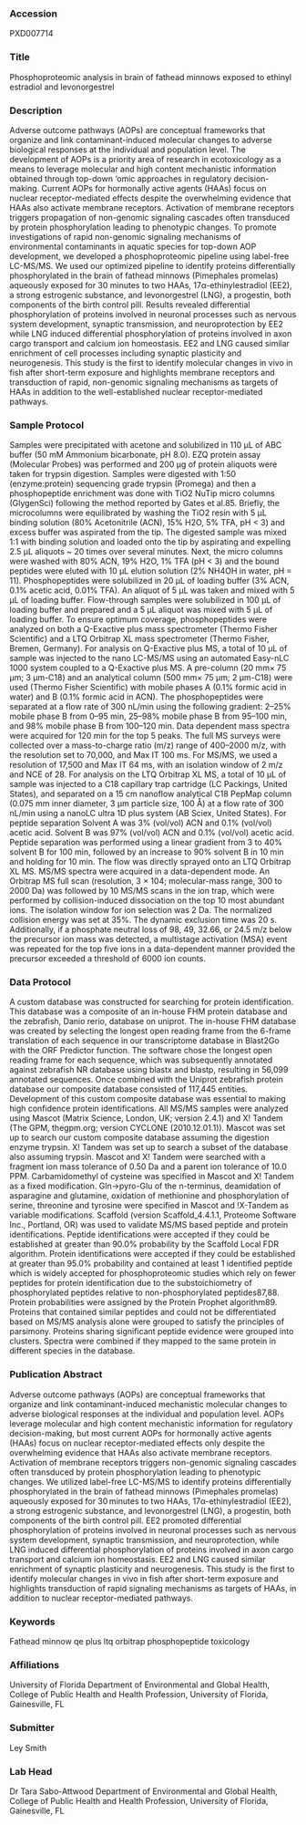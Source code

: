 ### Accession
PXD007714

### Title
Phosphoproteomic analysis in brain of fathead minnows exposed to ethinyl estradiol and levonorgestrel

### Description
Adverse outcome pathways (AOPs) are conceptual frameworks that organize and link contaminant-induced molecular changes to adverse biological responses at the individual and population level. The development of AOPs is a priority area of research in ecotoxicology as a means to leverage molecular and high content mechanistic information obtained through top-down ‘omic approaches in regulatory decision-making. Current AOPs for hormonally active agents (HAAs) focus on nuclear receptor-mediated effects despite the overwhelming evidence that HAAs also activate membrane receptors. Activation of membrane receptors triggers propagation of non-genomic signaling cascades often transduced by protein phosphorylation leading to phenotypic changes. To promote investigations of rapid non-genomic signaling mechanisms of environmental contaminants in aquatic species for top-down AOP development, we developed a phosphoproteomic pipeline using label-free LC-MS/MS. We used our optimized pipeline to identify proteins differentially phosphorylated in the brain of fathead minnows (Pimephales promelas) aqueously exposed for 30 minutes to two HAAs, 17α-ethinylestradiol (EE2), a strong estrogenic substance, and levonorgestrel (LNG), a progestin, both components of the birth control pill. Results revealed differential phosphorylation of proteins involved in neuronal processes such as nervous system development, synaptic transmission, and neuroprotection by EE2 while LNG induced differential phosphorylation of proteins involved in axon cargo transport and calcium ion homeostasis. EE2 and LNG caused similar enrichment of cell processes including synaptic plasticity and neurogenesis. This study is the first to identify molecular changes in vivo in fish after short-term exposure and highlights membrane receptors and transduction of rapid, non-genomic signaling mechanisms as targets of HAAs in addition to the well-established nuclear receptor-mediated pathways.

### Sample Protocol
Samples were precipitated with acetone and solubilized in 110 μL of ABC buffer (50 mM Ammonium bicarbonate, pH 8.0). EZQ protein assay (Molecular Probes) was performed and 200 μg of protein aliquots were taken for trypsin digestion. Samples were digested with 1:50 (enzyme:protein) sequencing grade trypsin (Promega) and then a phosphopeptide enrichment was done with TiO2 NuTip micro columns (GlygenSci) following the method reported by Gates et al.85. Briefly, the microcolumns were equilibrated by washing the TiO2 resin with 5 μL binding solution (80% Acetonitrile (ACN), 15% H2O, 5% TFA, pH < 3) and excess buffer was aspirated from the tip. The digested sample was mixed 1:1 with binding solution and loaded onto the tip by aspirating and expelling 2.5 μL aliquots ~ 20 times over several minutes. Next, the micro columns were washed with 80% ACN, 19% H2O, 1% TFA (pH < 3) and the bound peptides were eluted with 10 μL elution solution (2% NH4OH in water, pH = 11). Phosphopeptides were solubilized in 20 μL of loading buffer (3% ACN, 0.1% acetic acid, 0.01% TFA). An aliquot of 5 μL was taken and mixed with 5 μL of loading buffer. Flow-through samples were solubilized in 100 μL of loading buffer and prepared and a 5 μL aliquot was mixed with 5 μL of loading buffer.  To ensure optimum coverage, phosphopeptides were analyzed on both a Q-Exactive plus mass spectrometer (Thermo Fisher Scientific) and a LTQ Orbitrap XL mass spectrometer (Thermo Fisher, Bremen, Germany). For analysis on Q-Exactive plus MS, a total of 10 μL of sample was injected to the nano LC-MS/MS using an automated Easy-nLC 1000 system coupled to a Q-Exactive plus MS. A pre-column (20 mm× 75 μm; 3 μm-C18) and an analytical column (500 mm× 75 μm; 2 μm-C18) were used (Thermo Fisher Scientific) with mobile phases A (0.1% formic acid in water) and B (0.1% formic acid in ACN). The phosphopeptides were separated at a flow rate of 300 nL/min using the following gradient: 2–25% mobile phase B from 0–95 min, 25–98% mobile phase B from 95–100 min, and 98% mobile phase B from 100–120 min. Data dependent mass spectra were acquired for 120 min for the top 5 peaks. The full MS surveys were collected over a mass-to-charge ratio (m/z) range of 400–2000 m/z, with the resolution set to 70,000, and Max IT 100 ms. For MS/MS, we used a resolution of 17,500 and Max IT 64 ms, with an isolation window of 2 m/z and NCE of 28.  For analysis on the LTQ Orbitrap XL MS, a total of 10 μL of sample was injected to a C18 capillary trap cartridge (LC Packings, United States), and separated on a 15 cm nanoflow analytical C18 PepMap column (0.075 mm inner diameter, 3 μm particle size, 100 Å) at a flow rate of 300 nL/min using a nanoLC ultra 1D plus system (AB Sciex, United States). For peptide separation Solvent A was 3% (vol/vol) ACN and 0.1% (vol/vol) acetic acid. Solvent B was 97% (vol/vol) ACN and 0.1% (vol/vol) acetic acid. Peptide separation was performed using a linear gradient from 3 to 40% solvent B for 100 min, followed by an increase to 90% solvent B in 10 min and holding for 10 min. The flow was directly sprayed onto an LTQ Orbitrap XL MS. MS/MS spectra were acquired in a data-dependent mode. An Orbitrap MS full scan (resolution, 3 × 104; molecular-mass range, 300 to 2000 Da) was followed by 10 MS/MS scans in the ion trap, which were performed by collision-induced dissociation on the top 10 most abundant ions. The isolation window for ion selection was 2 Da. The normalized collision energy was set at 35%. The dynamic exclusion time was 20 s. Additionally, if a phosphate neutral loss of 98, 49, 32.66, or 24.5 m/z below the precursor ion mass was detected, a  multistage activation (MSA) event was repeated for the top five ions in a data-dependent manner provided the precursor exceeded a threshold of 6000 ion counts.

### Data Protocol
A custom database was constructed for searching for protein identification.  This database was a composite of an in-house FHM protein database and the zebrafish, Danio rerio, database on uniprot.  The in-house FHM database was created by selecting the longest open reading frame from the 6-frame translation of each sequence in our transcriptome database in Blast2Go with the ORF Predictor function.  The software chose the longest open reading frame for each sequence, which was subsequently annotated against zebrafish NR database using blastx and blastp, resulting in 56,099 annotated sequences.  Once combined with the Uniprot zebrafish protein database our composite database consisted of 117,445 entities.  Development of this custom composite database was essential to making high confidence protein identifications.       All MS/MS samples were analyzed using Mascot (Matrix Science, London, UK; version 2.4.1) and X! Tandem (The GPM, thegpm.org; version CYCLONE (2010.12.01.1)). Mascot was set up to search our custom composite database assuming the digestion enzyme trypsin. X! Tandem was set up to search a subset of the database also assuming trypsin. Mascot and X! Tandem were searched with a fragment ion mass tolerance of 0.50 Da and a parent ion tolerance of 10.0 PPM. Carbamidomethyl of cysteine was specified in Mascot and X! Tandem as a fixed modification. Gln->pyro-Glu of the n-terminus, deamidation of asparagine and glutamine, oxidation of methionine and phosphorylation of serine, threonine and tyrosine were specified in Mascot and !X-Tandem as variable modifications. Scaffold (version Scaffold_4.4.1.1, Proteome Software Inc., Portland, OR) was used to validate MS/MS based peptide and protein identifications. Peptide identifications were accepted if they could be established at greater than 90.0% probability by the Scaffold Local FDR algorithm. Protein identifications were accepted if they could be established at greater than 95.0% probability and contained at least 1 identified peptide which is widely accepted for phosphoproteomic studies which rely on fewer peptides for protein identification due to the substoichiometry of phosphorylated peptides relative to non-phosphorylated peptides87,88. Protein probabilities were assigned by the Protein Prophet algorithm89. Proteins that contained similar peptides and could not be differentiated based on MS/MS analysis alone were grouped to satisfy the principles of parsimony. Proteins sharing significant peptide evidence were grouped into clusters. Spectra were combined if they mapped to the same protein in different species in the database.

### Publication Abstract
Adverse outcome pathways (AOPs) are conceptual frameworks that organize and link contaminant-induced mechanistic molecular changes to adverse biological responses at the individual and population level. AOPs leverage molecular and high content mechanistic information for regulatory decision-making, but most current AOPs for hormonally active agents (HAAs) focus on nuclear receptor-mediated effects only despite the overwhelming evidence that HAAs also activate membrane receptors. Activation of membrane receptors triggers non-genomic signaling cascades often transduced by protein phosphorylation leading to phenotypic changes. We utilized label-free LC-MS/MS to identify proteins differentially phosphorylated in the brain of fathead minnows (Pimephales promelas) aqueously exposed for 30&#x2009;minutes to two HAAs, 17&#x3b1;-ethinylestradiol (EE2), a strong estrogenic substance, and levonorgestrel (LNG), a progestin, both components of the birth control pill. EE2 promoted differential phosphorylation of proteins involved in neuronal processes such as nervous system development, synaptic transmission, and neuroprotection, while LNG induced differential phosphorylation of proteins involved in axon cargo transport and calcium ion homeostasis. EE2 and LNG caused similar enrichment of synaptic plasticity and neurogenesis. This study is the first to identify molecular changes in vivo in fish after short-term exposure and highlights transduction of rapid signaling mechanisms as targets of HAAs, in addition to nuclear receptor-mediated pathways.

### Keywords
Fathead minnow qe plus ltq orbitrap phosphopeptide toxicology

### Affiliations
University of Florida
Department of Environmental and Global Health, College of Public Health and Health Profession, University of Florida, Gainesville, FL

### Submitter
Ley Smith

### Lab Head
Dr Tara Sabo-Attwood
Department of Environmental and Global Health, College of Public Health and Health Profession, University of Florida, Gainesville, FL


